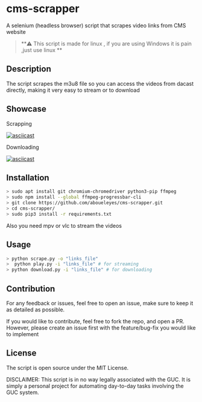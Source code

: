 # cms-scrapper
A selenium (headless browser) script that scrapes video links from CMS website

> **⚠️ This script is made for linux , if you are using Windows it is pain ,just use linux **

## Description

The script scrapes the m3u8 file so you can access the videos from dacast directly, making it very easy to stream or to download 

## Showcase 
Scrapping

[![asciicast](https://asciinema.org/a/386928.svg)](https://asciinema.org/a/386928)

Downloading 

[![asciicast](https://asciinema.org/a/ldXi4SQtWZ4EQf5Z5km0aBqoS.svg)](https://asciinema.org/a/ldXi4SQtWZ4EQf5Z5km0aBqoS)

## Installation 

```bash
> sudo apt install git chromium-chromedriver python3-pip ffmpeg
> sudo npm install --global ffmpeg-progressbar-cli    
> git clone https://github.com/aboueleyes/cms-scrapper.git
> cd cms-scrapper/
> sudo pip3 install -r requirements.txt
```
Also you need mpv or vlc to stream the videos

## Usage 
```bash 
> python scrape.py -o "links_file"
>  python play.py -i "links_file" # for streaming
> python download.py -i "links_file" # for downloading
 ```
##  Contribution 

For any feedback or issues, feel free to open an issue, make sure to keep it as detailed as possible.

If you would like to contribute, feel free to fork the repo, and open a PR. However, please create an issue first with the feature/bug-fix you would like to implement

## License

The script is open source under the MIT License.

DISCLAIMER: This script is in no way legally associated with the GUC. It is simply a personal project for automating day-to-day tasks involving the GUC system.

